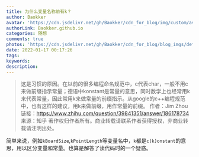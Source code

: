 ```yaml
---
title: 为什么变量名称前有k？
author: Baokker
avatar: 'https://cdn.jsdelivr.net/gh/Baokker/cdn_for_blog/img/custom/avatar.jpg'
authorLink: Baokker.github.io
categories: 随想
comments: true
photos: 'https://cdn.jsdelivr.net/gh/Baokker/cdn_for_blog/blog_imgs/defaultImages.jpg'
date: 2022-01-17 00:17:26
tags:
keywords:
description:
---
```






> 这是习惯的原因。在以前的很多编程命名规范中，c代表char，一般不用c来做前缀指示常量；德语中konstant是常量的意思，同时数学上也经常用k来代表常量，因此常用k来做常量的前缀指示。从google的c++编程规范中，也有这样的建议，用k来做前缀，用作常量的前缀。
> 作者：Jim Zhou
> 链接：https://www.zhihu.com/question/39841351/answer/186178734
> 来源：知乎
> 著作权归作者所有。商业转载请联系作者获得授权，非商业转载请注明出处。

简单来说，例如`kBoardSize`,`kPointLength`等变量名中，`k`都是`c(k)onstant`的意思，用以区分变量和常量。也算是解答了读代码时的一个疑惑。
